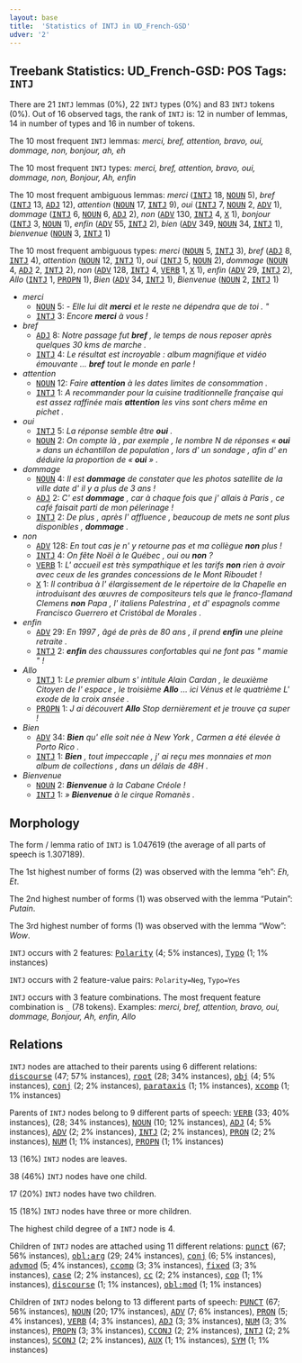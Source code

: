 ```yaml
---
layout: base
title:  'Statistics of INTJ in UD_French-GSD'
udver: '2'
---
```


## Treebank Statistics: UD_French-GSD: POS Tags: `INTJ`

There are 21 `INTJ` lemmas (0%), 22 `INTJ` types (0%) and 83 `INTJ` tokens (0%).
Out of 16 observed tags, the rank of `INTJ` is: 12 in number of lemmas, 14 in number of types and 16 in number of tokens.

The 10 most frequent `INTJ` lemmas: <em>merci, bref, attention, bravo, oui, dommage, non, bonjour, ah, eh</em>

The 10 most frequent `INTJ` types:  <em>merci, bref, attention, bravo, oui, dommage, non, Bonjour, Ah, enfin</em>

The 10 most frequent ambiguous lemmas: <em>merci</em> (<tt><a href="fr_gsd-pos-INTJ.html">INTJ</a></tt> 18, <tt><a href="fr_gsd-pos-NOUN.html">NOUN</a></tt> 5), <em>bref</em> (<tt><a href="fr_gsd-pos-INTJ.html">INTJ</a></tt> 13, <tt><a href="fr_gsd-pos-ADJ.html">ADJ</a></tt> 12), <em>attention</em> (<tt><a href="fr_gsd-pos-NOUN.html">NOUN</a></tt> 17, <tt><a href="fr_gsd-pos-INTJ.html">INTJ</a></tt> 9), <em>oui</em> (<tt><a href="fr_gsd-pos-INTJ.html">INTJ</a></tt> 7, <tt><a href="fr_gsd-pos-NOUN.html">NOUN</a></tt> 2, <tt><a href="fr_gsd-pos-ADV.html">ADV</a></tt> 1), <em>dommage</em> (<tt><a href="fr_gsd-pos-INTJ.html">INTJ</a></tt> 6, <tt><a href="fr_gsd-pos-NOUN.html">NOUN</a></tt> 6, <tt><a href="fr_gsd-pos-ADJ.html">ADJ</a></tt> 2), <em>non</em> (<tt><a href="fr_gsd-pos-ADV.html">ADV</a></tt> 130, <tt><a href="fr_gsd-pos-INTJ.html">INTJ</a></tt> 4, <tt><a href="fr_gsd-pos-X.html">X</a></tt> 1), <em>bonjour</em> (<tt><a href="fr_gsd-pos-INTJ.html">INTJ</a></tt> 3, <tt><a href="fr_gsd-pos-NOUN.html">NOUN</a></tt> 1), <em>enfin</em> (<tt><a href="fr_gsd-pos-ADV.html">ADV</a></tt> 55, <tt><a href="fr_gsd-pos-INTJ.html">INTJ</a></tt> 2), <em>bien</em> (<tt><a href="fr_gsd-pos-ADV.html">ADV</a></tt> 349, <tt><a href="fr_gsd-pos-NOUN.html">NOUN</a></tt> 34, <tt><a href="fr_gsd-pos-INTJ.html">INTJ</a></tt> 1), <em>bienvenue</em> (<tt><a href="fr_gsd-pos-NOUN.html">NOUN</a></tt> 3, <tt><a href="fr_gsd-pos-INTJ.html">INTJ</a></tt> 1)

The 10 most frequent ambiguous types:  <em>merci</em> (<tt><a href="fr_gsd-pos-NOUN.html">NOUN</a></tt> 5, <tt><a href="fr_gsd-pos-INTJ.html">INTJ</a></tt> 3), <em>bref</em> (<tt><a href="fr_gsd-pos-ADJ.html">ADJ</a></tt> 8, <tt><a href="fr_gsd-pos-INTJ.html">INTJ</a></tt> 4), <em>attention</em> (<tt><a href="fr_gsd-pos-NOUN.html">NOUN</a></tt> 12, <tt><a href="fr_gsd-pos-INTJ.html">INTJ</a></tt> 1), <em>oui</em> (<tt><a href="fr_gsd-pos-INTJ.html">INTJ</a></tt> 5, <tt><a href="fr_gsd-pos-NOUN.html">NOUN</a></tt> 2), <em>dommage</em> (<tt><a href="fr_gsd-pos-NOUN.html">NOUN</a></tt> 4, <tt><a href="fr_gsd-pos-ADJ.html">ADJ</a></tt> 2, <tt><a href="fr_gsd-pos-INTJ.html">INTJ</a></tt> 2), <em>non</em> (<tt><a href="fr_gsd-pos-ADV.html">ADV</a></tt> 128, <tt><a href="fr_gsd-pos-INTJ.html">INTJ</a></tt> 4, <tt><a href="fr_gsd-pos-VERB.html">VERB</a></tt> 1, <tt><a href="fr_gsd-pos-X.html">X</a></tt> 1), <em>enfin</em> (<tt><a href="fr_gsd-pos-ADV.html">ADV</a></tt> 29, <tt><a href="fr_gsd-pos-INTJ.html">INTJ</a></tt> 2), <em>Allo</em> (<tt><a href="fr_gsd-pos-INTJ.html">INTJ</a></tt> 1, <tt><a href="fr_gsd-pos-PROPN.html">PROPN</a></tt> 1), <em>Bien</em> (<tt><a href="fr_gsd-pos-ADV.html">ADV</a></tt> 34, <tt><a href="fr_gsd-pos-INTJ.html">INTJ</a></tt> 1), <em>Bienvenue</em> (<tt><a href="fr_gsd-pos-NOUN.html">NOUN</a></tt> 2, <tt><a href="fr_gsd-pos-INTJ.html">INTJ</a></tt> 1)


* <em>merci</em>
  * <tt><a href="fr_gsd-pos-NOUN.html">NOUN</a></tt> 5: <em>- Elle lui dit <b>merci</b> et le reste ne dépendra que de toi . "</em>
  * <tt><a href="fr_gsd-pos-INTJ.html">INTJ</a></tt> 3: <em>Encore <b>merci</b> à vous !</em>
* <em>bref</em>
  * <tt><a href="fr_gsd-pos-ADJ.html">ADJ</a></tt> 8: <em>Notre passage fut <b>bref</b> , le temps de nous reposer après quelques 30 kms de marche .</em>
  * <tt><a href="fr_gsd-pos-INTJ.html">INTJ</a></tt> 4: <em>Le résultat est incroyable : album magnifique et vidéo émouvante ... <b>bref</b> tout le monde en parle !</em>
* <em>attention</em>
  * <tt><a href="fr_gsd-pos-NOUN.html">NOUN</a></tt> 12: <em>Faire <b>attention</b> à les dates limites de consommation .</em>
  * <tt><a href="fr_gsd-pos-INTJ.html">INTJ</a></tt> 1: <em>A recommander pour la cuisine traditionnelle française qui est assez raffinée mais <b>attention</b> les vins sont chers même en pichet .</em>
* <em>oui</em>
  * <tt><a href="fr_gsd-pos-INTJ.html">INTJ</a></tt> 5: <em>La réponse semble être <b>oui</b> .</em>
  * <tt><a href="fr_gsd-pos-NOUN.html">NOUN</a></tt> 2: <em>On compte là , par exemple , le nombre N de réponses « <b>oui</b> » dans un échantillon de population , lors d' un sondage , afin d' en déduire la proportion de « <b>oui</b> » .</em>
* <em>dommage</em>
  * <tt><a href="fr_gsd-pos-NOUN.html">NOUN</a></tt> 4: <em>Il est <b>dommage</b> de constater que les photos satellite de la ville date d' il y a plus de 3 ans !</em>
  * <tt><a href="fr_gsd-pos-ADJ.html">ADJ</a></tt> 2: <em>C' est <b>dommage</b> , car à chaque fois que j' allais à Paris , ce café faisait parti de mon pélerinage !</em>
  * <tt><a href="fr_gsd-pos-INTJ.html">INTJ</a></tt> 2: <em>De plus , après l' affluence , beaucoup de mets ne sont plus disponibles , <b>dommage</b> .</em>
* <em>non</em>
  * <tt><a href="fr_gsd-pos-ADV.html">ADV</a></tt> 128: <em>En tout cas je n' y retourne pas et ma collègue <b>non</b> plus !</em>
  * <tt><a href="fr_gsd-pos-INTJ.html">INTJ</a></tt> 4: <em>On fête Noël à le Québec , oui ou <b>non</b> ?</em>
  * <tt><a href="fr_gsd-pos-VERB.html">VERB</a></tt> 1: <em>L' accueil est très sympathique et les tarifs <b>non</b> rien à avoir avec ceux de les grandes concessions de le Mont Riboudet !</em>
  * <tt><a href="fr_gsd-pos-X.html">X</a></tt> 1: <em>Il contribua à l' élargissement de le répertoire de la Chapelle en introduisant des œuvres de compositeurs tels que le franco-flamand Clemens <b>non</b> Papa , l' italiens Palestrina , et d' espagnols comme Francisco Guerrero et Cristóbal de Morales .</em>
* <em>enfin</em>
  * <tt><a href="fr_gsd-pos-ADV.html">ADV</a></tt> 29: <em>En 1997 , âgé de près de 80 ans , il prend <b>enfin</b> une pleine retraite .</em>
  * <tt><a href="fr_gsd-pos-INTJ.html">INTJ</a></tt> 2: <em><b>enfin</b> des chaussures confortables qui ne font pas " mamie " !</em>
* <em>Allo</em>
  * <tt><a href="fr_gsd-pos-INTJ.html">INTJ</a></tt> 1: <em>Le premier album s' intitule Alain Cardan , le deuxième Citoyen de l' espace , le troisième <b>Allo</b> ... ici Vénus et le quatrième L' exode de la croix ansée .</em>
  * <tt><a href="fr_gsd-pos-PROPN.html">PROPN</a></tt> 1: <em>J ai découvert <b>Allo</b> Stop dernièrement et je trouve ça super !</em>
* <em>Bien</em>
  * <tt><a href="fr_gsd-pos-ADV.html">ADV</a></tt> 34: <em><b>Bien</b> qu' elle soit née à New York , Carmen a été élevée à Porto Rico .</em>
  * <tt><a href="fr_gsd-pos-INTJ.html">INTJ</a></tt> 1: <em><b>Bien</b> , tout impeccaple , j' ai reçu mes monnaies et mon album de collections , dans un délais de 48H .</em>
* <em>Bienvenue</em>
  * <tt><a href="fr_gsd-pos-NOUN.html">NOUN</a></tt> 2: <em><b>Bienvenue</b> à la Cabane Créole !</em>
  * <tt><a href="fr_gsd-pos-INTJ.html">INTJ</a></tt> 1: <em>» <b>Bienvenue</b> à le cirque Romanès .</em>

## Morphology

The form / lemma ratio of `INTJ` is 1.047619 (the average of all parts of speech is 1.307189).

The 1st highest number of forms (2) was observed with the lemma “eh”: <em>Eh, Et</em>.

The 2nd highest number of forms (1) was observed with the lemma “Putain”: <em>Putain</em>.

The 3rd highest number of forms (1) was observed with the lemma “Wow”: <em>Wow</em>.

`INTJ` occurs with 2 features: <tt><a href="fr_gsd-feat-Polarity.html">Polarity</a></tt> (4; 5% instances), <tt><a href="fr_gsd-feat-Typo.html">Typo</a></tt> (1; 1% instances)

`INTJ` occurs with 2 feature-value pairs: `Polarity=Neg`, `Typo=Yes`

`INTJ` occurs with 3 feature combinations.
The most frequent feature combination is `_` (78 tokens).
Examples: <em>merci, bref, attention, bravo, oui, dommage, Bonjour, Ah, enfin, Allo</em>


## Relations

`INTJ` nodes are attached to their parents using 6 different relations: <tt><a href="fr_gsd-dep-discourse.html">discourse</a></tt> (47; 57% instances), <tt><a href="fr_gsd-dep-root.html">root</a></tt> (28; 34% instances), <tt><a href="fr_gsd-dep-obj.html">obj</a></tt> (4; 5% instances), <tt><a href="fr_gsd-dep-conj.html">conj</a></tt> (2; 2% instances), <tt><a href="fr_gsd-dep-parataxis.html">parataxis</a></tt> (1; 1% instances), <tt><a href="fr_gsd-dep-xcomp.html">xcomp</a></tt> (1; 1% instances)

Parents of `INTJ` nodes belong to 9 different parts of speech: <tt><a href="fr_gsd-pos-VERB.html">VERB</a></tt> (33; 40% instances),  (28; 34% instances), <tt><a href="fr_gsd-pos-NOUN.html">NOUN</a></tt> (10; 12% instances), <tt><a href="fr_gsd-pos-ADJ.html">ADJ</a></tt> (4; 5% instances), <tt><a href="fr_gsd-pos-ADV.html">ADV</a></tt> (2; 2% instances), <tt><a href="fr_gsd-pos-INTJ.html">INTJ</a></tt> (2; 2% instances), <tt><a href="fr_gsd-pos-PRON.html">PRON</a></tt> (2; 2% instances), <tt><a href="fr_gsd-pos-NUM.html">NUM</a></tt> (1; 1% instances), <tt><a href="fr_gsd-pos-PROPN.html">PROPN</a></tt> (1; 1% instances)

13 (16%) `INTJ` nodes are leaves.

38 (46%) `INTJ` nodes have one child.

17 (20%) `INTJ` nodes have two children.

15 (18%) `INTJ` nodes have three or more children.

The highest child degree of a `INTJ` node is 4.

Children of `INTJ` nodes are attached using 11 different relations: <tt><a href="fr_gsd-dep-punct.html">punct</a></tt> (67; 56% instances), <tt><a href="fr_gsd-dep-obl-arg.html">obl:arg</a></tt> (29; 24% instances), <tt><a href="fr_gsd-dep-conj.html">conj</a></tt> (6; 5% instances), <tt><a href="fr_gsd-dep-advmod.html">advmod</a></tt> (5; 4% instances), <tt><a href="fr_gsd-dep-ccomp.html">ccomp</a></tt> (3; 3% instances), <tt><a href="fr_gsd-dep-fixed.html">fixed</a></tt> (3; 3% instances), <tt><a href="fr_gsd-dep-case.html">case</a></tt> (2; 2% instances), <tt><a href="fr_gsd-dep-cc.html">cc</a></tt> (2; 2% instances), <tt><a href="fr_gsd-dep-cop.html">cop</a></tt> (1; 1% instances), <tt><a href="fr_gsd-dep-discourse.html">discourse</a></tt> (1; 1% instances), <tt><a href="fr_gsd-dep-obl-mod.html">obl:mod</a></tt> (1; 1% instances)

Children of `INTJ` nodes belong to 13 different parts of speech: <tt><a href="fr_gsd-pos-PUNCT.html">PUNCT</a></tt> (67; 56% instances), <tt><a href="fr_gsd-pos-NOUN.html">NOUN</a></tt> (20; 17% instances), <tt><a href="fr_gsd-pos-ADV.html">ADV</a></tt> (7; 6% instances), <tt><a href="fr_gsd-pos-PRON.html">PRON</a></tt> (5; 4% instances), <tt><a href="fr_gsd-pos-VERB.html">VERB</a></tt> (4; 3% instances), <tt><a href="fr_gsd-pos-ADJ.html">ADJ</a></tt> (3; 3% instances), <tt><a href="fr_gsd-pos-NUM.html">NUM</a></tt> (3; 3% instances), <tt><a href="fr_gsd-pos-PROPN.html">PROPN</a></tt> (3; 3% instances), <tt><a href="fr_gsd-pos-CCONJ.html">CCONJ</a></tt> (2; 2% instances), <tt><a href="fr_gsd-pos-INTJ.html">INTJ</a></tt> (2; 2% instances), <tt><a href="fr_gsd-pos-SCONJ.html">SCONJ</a></tt> (2; 2% instances), <tt><a href="fr_gsd-pos-AUX.html">AUX</a></tt> (1; 1% instances), <tt><a href="fr_gsd-pos-SYM.html">SYM</a></tt> (1; 1% instances)

